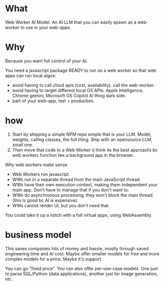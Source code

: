 # What

Web Worker AI Model.
An AI LLM that you can easily spawn as a web-worker to use in your web-apps.

# Why

Because you want full control of your AI.

You need a javascript package READY to run on a web worker so that web apps can run local algos:
- avoid having to call cloud apis (cost, availability). call the web-worker.
- ⁠avoid having to target different local OS APIs: Apple Intelligence, Chrome gemini, Microsoft OS Copilot AI thing dark side.
- part of your web-app, test = production.

# how

1. Start by shipping a simple NPM repo simple that is your LLM. Model, weights, calling classes, the full thing. Ship with an opensource LLM, small one. 
2. Then move that code to a Web Worker (i think its the best approach) bc web workers function like a background app in the browser.

Why web workers make sense
-	Web Workers run javascript.
-	WWs run in a separate thread from the main JavaScript thread.
- WWs have their own execution context, making them independent your main app. Don't have to manage that if you don't want to.
- WWs do asynchronous processing, they won't block the main thread. (this is good bc AI is expensive).
- WWs cannot render UI, but you don't need that.

You could take it up a notch with a full virtual apps, using WebAssembly. 

# business model

This saves companies lots of money and hassle, mostly through saved engineering time and AI cost. Maybe offer smaller models for free and more complex models for a price. Maybe it's support. 

You can go "fixed price".
You can also offer per-use-case models. One just to parse SQL/Python (data applications), another just for image generation, etc.
